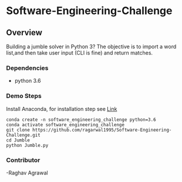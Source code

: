 # Software-Engineering-Challenge
## Overview
Building a jumble solver in Python 3?
The objective is to import a word list,and then take user input (CLI is fine) and return matches.
### Dependencies

- python 3.6 

### Demo Steps

Install Anaconda, for installation step see [Link](https://docs.anaconda.com/anaconda/install/)
```
conda create -n software_engineering_challenge python=3.6
conda activate software_engineering_challenge
git clone https://github.com/ragarwal1995/Software-Engineering-Challenge.git
cd Jumble
python Jumble.py
```
### Contributor
-Raghav Agrawal

